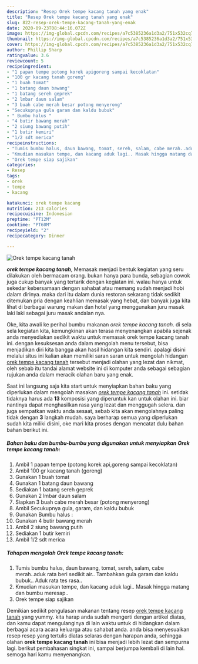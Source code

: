 ```yaml
---
description: "Resep Orek tempe kacang tanah yang enak"
title: "Resep Orek tempe kacang tanah yang enak"
slug: 822-resep-orek-tempe-kacang-tanah-yang-enak
date: 2020-09-23T08:44:16.072Z
image: https://img-global.cpcdn.com/recipes/a7c5385236a1d3a2/751x532cq70/orek-tempe-kacang-tanah-foto-resep-utama.jpg
thumbnail: https://img-global.cpcdn.com/recipes/a7c5385236a1d3a2/751x532cq70/orek-tempe-kacang-tanah-foto-resep-utama.jpg
cover: https://img-global.cpcdn.com/recipes/a7c5385236a1d3a2/751x532cq70/orek-tempe-kacang-tanah-foto-resep-utama.jpg
author: Phillip Sharp
ratingvalue: 3.6
reviewcount: 5
recipeingredient:
- "1 papan tempe potong korek apigoreng sampai kecoklatan"
- "100 gr kacang tanah goreng"
- "1 buah tomat"
- "1 batang daun bawang"
- "1 batang sereh geprek"
- "2 lmbar daun salam"
- "3 buah cabe merah besar potong menyerong"
- "Secukupnya gula garam dan kaldu bubuk"
- " Bumbu halus "
- "4 butir bawang merah"
- "2 siung bawang putih"
- "1 butir kemiri"
- "1/2 sdt merica"
recipeinstructions:
- "Tumis bumbu halus, daun bawang, tomat, sereh, salam, cabe merah..aduk rata beri sedikit air.. Tambahkan gula garam dan kaldu bubuk.. Aduk rata tes rasa.."
- "Kmudian masukan tempe, dan kacang aduk lagi.. Masak hingga matang dan bumbu meresap.."
- "Orek tempe siap sajikan"
categories:
- Resep
tags:
- orek
- tempe
- kacang

katakunci: orek tempe kacang 
nutrition: 213 calories
recipecuisine: Indonesian
preptime: "PT12M"
cooktime: "PT60M"
recipeyield: "2"
recipecategory: Dinner

---
```



![Orek tempe kacang tanah](https://img-global.cpcdn.com/recipes/a7c5385236a1d3a2/751x532cq70/orek-tempe-kacang-tanah-foto-resep-utama.jpg)

<b><i>orek tempe kacang tanah</i></b>, Memasak menjadi bentuk kegiatan yang seru dilakukan oleh bermacam orang. bukan hanya para bunda, sebagian cowok juga cukup banyak yang tertarik dengan kegiatan ini. walau hanya untuk sekedar kebersamaan dengan sahabat atau memang sudah menjadi hobi dalam dirinya. maka dari itu dalam dunia restoran sekarang tidak sedikit ditemukan pria dengan keahlian memasak yang hebat, dan banyak juga kita lihat di berbagai warung makan dan hotel yang menggunakan juru masak laki laki sebagai juru masak andalan nya.



Oke, kita awali ke perihal bumbu makanan <i>orek tempe kacang tanah</i>. di sela sela kegiatan kita, kemungkinan akan terasa menyenangkan apabila sejenak anda menyediakan sedikit waktu untuk memasak orek tempe kacang tanah ini. dengan kesuksesan anda dalam mengolah menu tersebut, bisa menjadikan diri kita bangga akan hasil hidangan kita sendiri. apalagi disini melalui situs ini kalian akan memiliki saran saran untuk mengolah hidangan <u>orek tempe kacang tanah</u> tersebut menjadi olahan yang lezat dan nikmat, oleh sebab itu tandai alamat website ini di komputer anda sebagai sebagian rujukan anda dalam meracik olahan baru yang enak.


Saat ini langsung saja kita start untuk menyiapkan bahan baku yang diperlukan dalam mengolah masakan <u><i>orek tempe kacang tanah</i></u> ini. setidak tidaknya harus ada <b>13</b> komposisi yang diperuntuk kan untuk olahan ini. biar nantinya dapat menghasilkan rasa yang lezat dan menggugah selera. dan juga sempatkan waktu anda sesaat, sebab kita akan mengolahnya paling tidak dengan <b>3</b> langkah mudah. saya berharap semua yang diperlukan sudah kita miliki disini, oke mari kita proses dengan mencatat dulu bahan bahan berikut ini.

<!--inarticleads1-->

##### Bahan baku dan bumbu-bumbu yang digunakan untuk menyiapkan Orek tempe kacang tanah:

1. Ambil 1 papan tempe (potong korek api,goreng sampai kecoklatan)
1. Ambil 100 gr kacang tanah (goreng)
1. Gunakan 1 buah tomat
1. Gunakan 1 batang daun bawang
1. Sediakan 1 batang sereh geprek
1. Gunakan 2 lmbar daun salam
1. Siapkan 3 buah cabe merah besar (potong menyerong)
1. Ambil Secukupnya gula, garam, dan kaldu bubuk
1. Gunakan  Bumbu halus :
1. Gunakan 4 butir bawang merah
1. Ambil 2 siung bawang putih
1. Sediakan 1 butir kemiri
1. Ambil 1/2 sdt merica




<!--inarticleads2-->

##### Tahapan mengolah Orek tempe kacang tanah:

1. Tumis bumbu halus, daun bawang, tomat, sereh, salam, cabe merah..aduk rata beri sedikit air.. Tambahkan gula garam dan kaldu bubuk.. Aduk rata tes rasa..
1. Kmudian masukan tempe, dan kacang aduk lagi.. Masak hingga matang dan bumbu meresap..
1. Orek tempe siap sajikan




Demikian sedikit pengulasan makanan tentang resep <u>orek tempe kacang tanah</u> yang yummy. kita harap anda sudah mengerti dengan artikel diatas, dan kamu dapat mengulanginya di lain waktu untuk di hidangkan dalam berbagai acara acara keluarga atau sahabat anda. anda bisa menyesuaikan resep resep yang tertulis diatas selaras dengan harapan anda, sehingga olahan <b>orek tempe kacang tanah</b> ini bisa menjadi lebih lezat dan sempurna lagi. berikut pembahasan singkat ini, sampai berjumpa kembali di lain hal. semoga hari kamu menyenangkan.
